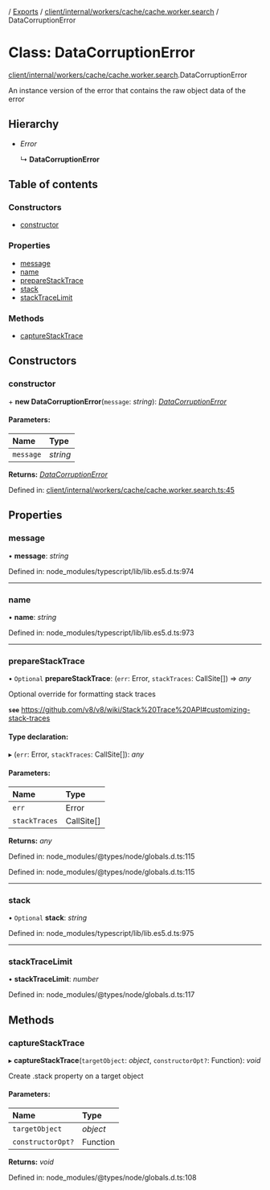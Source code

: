 [](../README.md) / [Exports](../modules.md) / [client/internal/workers/cache/cache.worker.search](../modules/client_internal_workers_cache_cache_worker_search.md) / DataCorruptionError

# Class: DataCorruptionError

[client/internal/workers/cache/cache.worker.search](../modules/client_internal_workers_cache_cache_worker_search.md).DataCorruptionError

An instance version of the error that contains
the raw object data of the error

## Hierarchy

* *Error*

  ↳ **DataCorruptionError**

## Table of contents

### Constructors

- [constructor](client_internal_workers_cache_cache_worker_search.datacorruptionerror.md#constructor)

### Properties

- [message](client_internal_workers_cache_cache_worker_search.datacorruptionerror.md#message)
- [name](client_internal_workers_cache_cache_worker_search.datacorruptionerror.md#name)
- [prepareStackTrace](client_internal_workers_cache_cache_worker_search.datacorruptionerror.md#preparestacktrace)
- [stack](client_internal_workers_cache_cache_worker_search.datacorruptionerror.md#stack)
- [stackTraceLimit](client_internal_workers_cache_cache_worker_search.datacorruptionerror.md#stacktracelimit)

### Methods

- [captureStackTrace](client_internal_workers_cache_cache_worker_search.datacorruptionerror.md#capturestacktrace)

## Constructors

### constructor

\+ **new DataCorruptionError**(`message`: *string*): [*DataCorruptionError*](client_internal_workers_cache_cache_worker_search.datacorruptionerror.md)

#### Parameters:

Name | Type |
:------ | :------ |
`message` | *string* |

**Returns:** [*DataCorruptionError*](client_internal_workers_cache_cache_worker_search.datacorruptionerror.md)

Defined in: [client/internal/workers/cache/cache.worker.search.ts:45](https://github.com/onzag/itemize/blob/0569bdf2/client/internal/workers/cache/cache.worker.search.ts#L45)

## Properties

### message

• **message**: *string*

Defined in: node_modules/typescript/lib/lib.es5.d.ts:974

___

### name

• **name**: *string*

Defined in: node_modules/typescript/lib/lib.es5.d.ts:973

___

### prepareStackTrace

• `Optional` **prepareStackTrace**: (`err`: Error, `stackTraces`: CallSite[]) => *any*

Optional override for formatting stack traces

**`see`** https://github.com/v8/v8/wiki/Stack%20Trace%20API#customizing-stack-traces

#### Type declaration:

▸ (`err`: Error, `stackTraces`: CallSite[]): *any*

#### Parameters:

Name | Type |
:------ | :------ |
`err` | Error |
`stackTraces` | CallSite[] |

**Returns:** *any*

Defined in: node_modules/@types/node/globals.d.ts:115

Defined in: node_modules/@types/node/globals.d.ts:115

___

### stack

• `Optional` **stack**: *string*

Defined in: node_modules/typescript/lib/lib.es5.d.ts:975

___

### stackTraceLimit

• **stackTraceLimit**: *number*

Defined in: node_modules/@types/node/globals.d.ts:117

## Methods

### captureStackTrace

▸ **captureStackTrace**(`targetObject`: *object*, `constructorOpt?`: Function): *void*

Create .stack property on a target object

#### Parameters:

Name | Type |
:------ | :------ |
`targetObject` | *object* |
`constructorOpt?` | Function |

**Returns:** *void*

Defined in: node_modules/@types/node/globals.d.ts:108
